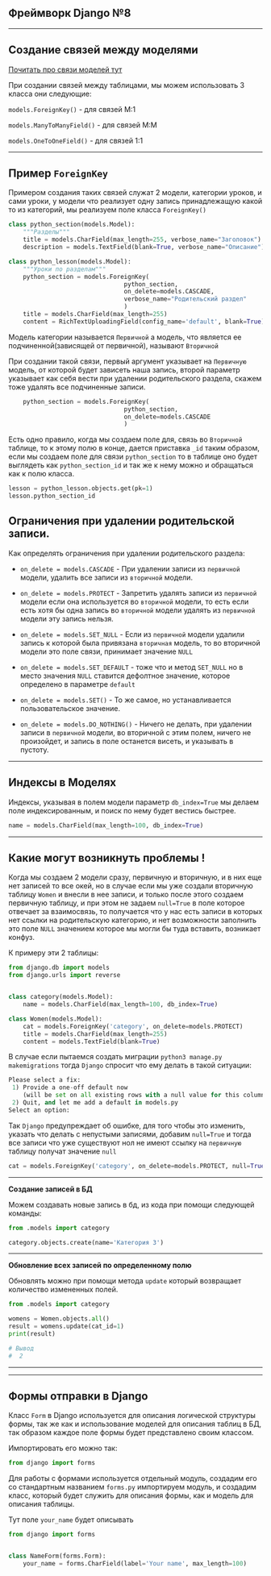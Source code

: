 Фреймворк Django №8
---
---

Создание связей между моделями
---

[Почитать про связи моделей тут](https://djbook.ru/rel3.0/topics/db/models.html#relationships) 

При создании связей между таблицами, мы можем использовать 3 класса
они следующие:


`models.ForeignKey()` - для связей M:1

`models.ManyToManyField()` - для связей M:M

`models.OneToOneField()` - для связей 1:1

---

Пример `ForeignKey`
---

Примером создания таких связей служат 2 модели, категории уроков, 
и сами уроки, у модели что реализует одну запись принадлежащую
какой то из категорий, мы реализуем поле класса `ForeignKey()`

```python
class python_section(models.Model):
    """Разделы"""
    title = models.CharField(max_length=255, verbose_name="Заголовок")
    description = models.TextField(blank=True, verbose_name="Описание")

class python_lesson(models.Model):
    """Уроки по разделам"""
    python_section = models.ForeignKey(
                                python_section, 
                                on_delete=models.CASCADE, 
                                verbose_name="Родительский раздел"
                                )
    title = models.CharField(max_length=255)
    content = RichTextUploadingField(config_name='default', blank=True)
```

Модель категории называется `Первичной` а модель, что является ее
подчиненной(зависящей от первичной), называют `Вторичной`

При создании такой связи, первый аргумент указывает на `Первичную`
модель, от которой будет зависеть наша запись, второй параметр
указывает как себя вести при удалении родительского раздела,
скажем тоже удалять все подчиненные записи.

```python
    python_section = models.ForeignKey(
                                python_section, 
                                on_delete=models.CASCADE
                                )
```

Есть одно правило, когда мы создаем поле для, связь во `Вторичной`
таблице, то к этому полю в конце, дается приставка `_id` таким 
образом, если мы создаем поле для связи `python_section` то в 
таблице оно будет выглядеть как `python_section_id` и так же к 
нему можно и обращаться как к полю класса.

```python
lesson = python_lesson.objects.get(pk=1)
lesson.python_section_id
```

Ограничения при удалении родительской записи.
---

Как определять ограничения при удалении родительского раздела:

- `on_delete = models.CASCADE` - При удалении записи из `первичной` 
модели, удалить все записи из `вторичной` модели.


- `on_delete = models.PROTECT` - Запретить удалять записи из 
`первичной` модели если она используется во `вторичной` модели,
то есть если есть хотя бы одна запись во `вторичной` модели 
удалять из `первичной` модели эту запись нельзя.


- `on_delete = models.SET_NULL` - Если из `первичной` модели удалили
запись к которой была привязана `вторичная` модель, то во
вторичной модели это поле связи, принимает значение `NULL`


- `on_delete = models.SET_DEFAULT` - тоже что и метод `SET_NULL` но 
в место значения `NULL` ставится дефолтное значение, которое 
определено в параметре `default`


- `on_delete = models.SET()` - То же самое, но устанавливается 
пользовательское значение.


- `on_delete = models.DO_NOTHING()` - Ничего не делать, при удалении
записи в `первичной` модели, во вторичной с этим полем, ничего не 
произойдет, и запись в поле останется висеть, и указывать в пустоту.

---

Индексы в Моделях
---

Индексы, указывая в полем модели параметр `db_index=True` мы делаем
поле индексированным, и поиск по нему будет вестись быстрее.

```python
name = models.CharField(max_length=100, db_index=True)
```
---
Какие могут возникнуть проблемы !
---

Когда мы создаем 2 модели сразу, первичную и вторичную, и в них еще
нет записей то все окей, но в случае если мы уже создали вторичную
таблицу `Women` и внесли в нее записи, и только после этого создаем 
первичную таблицу, и при этом не задаем `null=True` в поле
которое отвечает за взаимосвязь, то получается что у нас есть записи
в которых нет ссылки на родительскую категорию, и нет возможности
заполнить это поле `NULL` значением которое мы могли бы туда 
вставить, возникает конфуз.

К примеру эти 2 таблицы:
```python
from django.db import models
from django.urls import reverse


class category(models.Model):
    name = models.CharField(max_length=100, db_index=True)

class Women(models.Model):
    cat = models.ForeignKey('category', on_delete=models.PROTECT)
    title = models.CharField(max_length=255)
    content = models.TextField(blank=True)
```

В случае если пытаемся создать миграции 
`python3 manage.py makemigrations` тогда `Django` спросит что ему 
делать в такой ситуации:  

```python
Please select a fix:
 1) Provide a one-off default now 
    (will be set on all existing rows with a null value for this column)
 2) Quit, and let me add a default in models.py
Select an option: 

```

Так `Django` предупреждает об ошибке, для того чтобы это изменить, 
указать что делать с непустыми записями, добавим `null=True` и тогда
все записи что уже существуют нол не имеют ссылку на `первичную` таблицу
получат значение `null`

```python
cat = models.ForeignKey('category', on_delete=models.PROTECT, null=True)
```

---

**Создание записей в БД**

Можем создавать новые запись в бд, из кода при помощи следующей
команды:

```python
from .models import category

category.objects.create(name='Категория 3')
```

---

**Обновление всех записей по определенному полю**

Обновлять можно при помощи метода `update` который возвращает 
количество измененных полей.

```python
from .models import category

womens = Women.objects.all()
result = womens.update(cat_id=1)
print(result)

# Вывод
#  2
```
---

---
Формы отправки в Django
---

Класс `Form` в Django используется для описания логической структуры 
формы, так же как и использование моделей для описания таблиц в БД,
так образом каждое поле формы будет представлено своим классом.

Импортировать его можно так:
```python
from django import forms
```

Для работы с формами используется отдельный модуль, создадим его 
со стандартным названием `forms.py` импортируем модуль, и создадим 
класс, который будет служить для описания формы, как и модель для 
описания таблицы.

Тут поле `your_name` будет описывать 

```python
from django import forms


class NameForm(forms.Form):
    your_name = forms.CharField(label='Your name', max_length=100)
```




